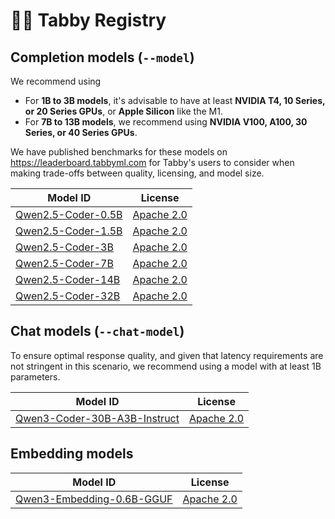 # 🧑‍🔬 Tabby Registry

## Completion models (`--model`)

We recommend using

* For **1B to 3B models**, it's advisable to have at least **NVIDIA T4, 10 Series, or 20 Series GPUs**, or **Apple Silicon** like the M1.
* For **7B to 13B models**, we recommend using **NVIDIA V100, A100, 30 Series, or 40 Series GPUs**.

We have published benchmarks for these models on https://leaderboard.tabbyml.com for Tabby's users to consider when making trade-offs between quality, licensing, and model size.

| Model ID | License |
| -------- | ------- |
| [Qwen2.5-Coder-0.5B](https://huggingface.co/Qwen/Qwen2.5-Coder-0.5B) | [Apache 2.0](https://choosealicense.com/licenses/apache-2.0/) |
| [Qwen2.5-Coder-1.5B](https://huggingface.co/Qwen/Qwen2.5-Coder-1.5B) | [Apache 2.0](https://choosealicense.com/licenses/apache-2.0/) |
| [Qwen2.5-Coder-3B](https://huggingface.co/Qwen/Qwen2.5-Coder-3B) | [Apache 2.0](https://choosealicense.com/licenses/apache-2.0/) |
| [Qwen2.5-Coder-7B](https://huggingface.co/Qwen/Qwen2.5-Coder-7B) | [Apache 2.0](https://choosealicense.com/licenses/apache-2.0/) |
| [Qwen2.5-Coder-14B](https://huggingface.co/Qwen/Qwen2.5-Coder-14B) | [Apache 2.0](https://choosealicense.com/licenses/apache-2.0/) |
| [Qwen2.5-Coder-32B](https://huggingface.co/Qwen/Qwen2.5-Coder-14B) | [Apache 2.0](https://choosealicense.com/licenses/apache-2.0/) |


## Chat models (`--chat-model`)

To ensure optimal response quality, and given that latency requirements are not stringent in this scenario, we recommend using a model with at least 1B parameters.

| Model ID | License |
| -------- | ------- |
| [Qwen3-Coder-30B-A3B-Instruct](https://huggingface.co/Qwen/Qwen3-Coder-30B-A3B-Instruct) | [Apache 2.0](https://choosealicense.com/licenses/apache-2.0/) |


## Embedding models

| Model ID | License |
| -------- | ------- |
| [Qwen3-Embedding-0.6B-GGUF](https://huggingface.co/Qwen/Qwen3-Embedding-0.6B-GGUF)| [Apache 2.0](https://choosealicense.com/licenses/apache-2.0/) |
